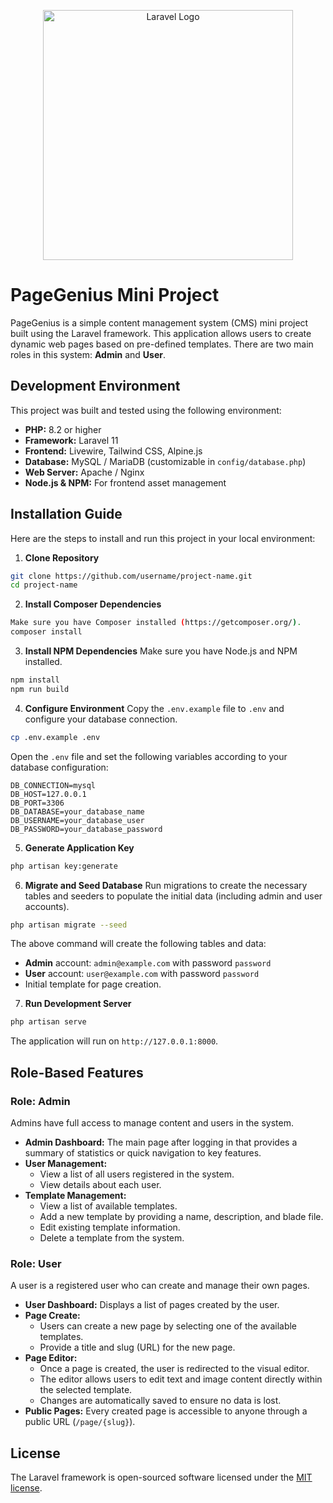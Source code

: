 <p align="center"><a href="https://laravel.com" target="_blank"><img src="https://raw.githubusercontent.com/laravel/art/master/logo-lockup/5%20SVG/2%20CMYK/1%20Full%20Color/laravel-logolockup-cmyk-red.svg" width="400" alt="Laravel Logo"></a></p>

# PageGenius Mini Project

PageGenius is a simple content management system (CMS) mini project built using the Laravel framework. This application allows users to create dynamic web pages based on pre-defined templates. There are two main roles in this system: **Admin** and **User**.

## Development Environment

This project was built and tested using the following environment:

- **PHP:** 8.2 or higher
- **Framework:** Laravel 11
- **Frontend:** Livewire, Tailwind CSS, Alpine.js
- **Database:** MySQL / MariaDB (customizable in `config/database.php`)
- **Web Server:** Apache / Nginx
- **Node.js & NPM:** For frontend asset management

## Installation Guide

Here are the steps to install and run this project in your local environment:

1. **Clone Repository**
```bash
git clone https://github.com/username/project-name.git
cd project-name
```

2. **Install Composer Dependencies**
```bash
Make sure you have Composer installed (https://getcomposer.org/).
composer install
```

3. **Install NPM Dependencies**
Make sure you have Node.js and NPM installed.
```bash
npm install
npm run build
```

4. **Configure Environment**
Copy the `.env.example` file to `.env` and configure your database connection.
```bash
cp .env.example .env
```
Open the `.env` file and set the following variables according to your database configuration:
```
DB_CONNECTION=mysql
DB_HOST=127.0.0.1
DB_PORT=3306
DB_DATABASE=your_database_name
DB_USERNAME=your_database_user
DB_PASSWORD=your_database_password
```

5. **Generate Application Key**
```bash
php artisan key:generate
```

6. **Migrate and Seed Database**
Run migrations to create the necessary tables and seeders to populate the initial data (including admin and user accounts).
```bash
php artisan migrate --seed
```
The above command will create the following tables and data:
- **Admin** account: `admin@example.com` with password `password`
- **User** account: `user@example.com` with password `password`
- Initial template for page creation.

7. **Run Development Server**
```bash
php artisan serve
```
The application will run on `http://127.0.0.1:8000`.

## Role-Based Features

### Role: Admin

Admins have full access to manage content and users in the system.

- **Admin Dashboard:** The main page after logging in that provides a summary of statistics or quick navigation to key features.
- **User Management:**
    - View a list of all users registered in the system.
    - View details about each user.
- **Template Management:**
    - View a list of available templates.
    - Add a new template by providing a name, description, and blade file.
    - Edit existing template information.
    - Delete a template from the system.

### Role: User

A user is a registered user who can create and manage their own pages.

- **User Dashboard:** Displays a list of pages created by the user.
- **Page Create:**
    - Users can create a new page by selecting one of the available templates.
    - Provide a title and slug (URL) for the new page.
- **Page Editor:**
    - Once a page is created, the user is redirected to the visual editor.
    - The editor allows users to edit text and image content directly within the selected template.
    - Changes are automatically saved to ensure no data is lost.
- **Public Pages:** Every created page is accessible to anyone through a public URL (`/page/{slug}`).

## License

The Laravel framework is open-sourced software licensed under the [MIT license](https://opensource.org/licenses/MIT).